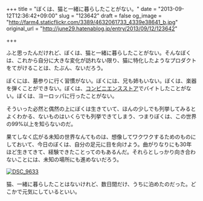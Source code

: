 +++
title = "ぼくは、猫と一緒に暮らしたことがない。"
date = "2013-09-12T12:36:42+09:00"
slug = "123642"
draft = false
og_image = "http://farm4.staticflickr.com/3389/4632061733_4339e38641_b.jpg"
original_url = "http://june29.hatenablog.jp/entry/2013/09/12/123642"

+++

<p>ふと思ったんだけれど、ぼくは、猫と一緒に暮らしたことがない。そんなぼくは、これから自分に大きな変化が訪れない限り、猫に特化したようなプロダクトをてがけることは、たぶん、ないだろう。</p>
<p>ぼくには、墓参りに行く習慣がない。ぼくには、兄も姉もいない。ぼくは、楽器を弾くことができない。ぼくは、<a class="keyword" href="http://d.hatena.ne.jp/keyword/%A5%B3%A5%F3%A5%D3%A5%CB%A5%A8%A5%F3%A5%B9%A5%B9%A5%C8%A5%A2">コンビニエンスストア</a>でバイトしたことがない。ぼくは、ヨーロッパに行ったことがない。</p>
<p>そういった必然と偶然の上にぼくは生きていて、ほんの少しでも列挙してみるとよくわかる、ないものはいくらでも列挙できてしまう、つまりぼくは、この世界の99%以上を知らないのだ。</p>
<p>果てしなく広がる未知の世界なんてものは、想像してワクワクするためのものにしておいて、今日のぼくは、自分の足元に目を向けよう。曲がりなりにも30年ほど生きてきて、経験できたことってのもあるんだ。それらとしっかり向き合わないことには、未知の場所にも進めないだろう。</p>
<p><a href="http://www.flickr.com/photos/kawataso/4632061733/" title="DSC_9633 by kawataso, on Flickr"><img src="http://farm4.staticflickr.com/3389/4632061733_4339e38641_b.jpg" alt="DSC_9633"></a></p>
<p>猫、一緒に暮らしたことはないけれど、数日間だけ、うちに泊めたのだった。どこかで元気にしているといい。</p>
